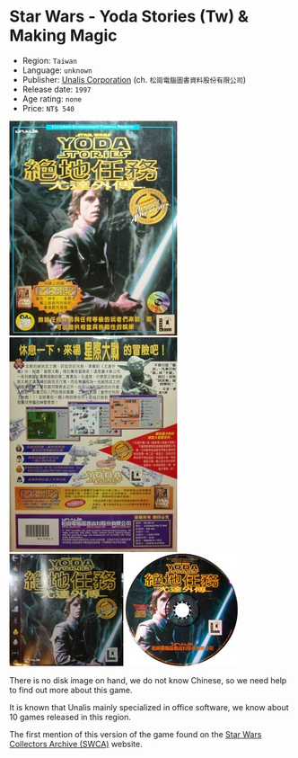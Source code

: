 Star Wars - Yoda Stories (Tw) & Making Magic
============================================

* Region: `Taiwan`
* Language: `unknown`
* Publisher: [Unalis Corporation](http://web.archive.org/web/19980126015500/http://www.unalis.com.tw/) (ch. `松崗電腦圖書資料股份有限公司`)
* Release date: `1997`
* Age rating: `none`
* Price: `NT$ 540`

[![](images/cover/thumb/yoda-stories-taiwan-box-front.jpg)](images/cover/yoda-stories-taiwan-box-front.jpg)
[![](images/cover/thumb/yoda-stories-taiwan-box-back.jpg)](images/cover/yoda-stories-taiwan-box-back.jpg)
[![](images/cover/thumb/yoda-stories-taiwan-jewel-case-front.jpg)](images/cover/yoda-stories-taiwan-jewel-case-front.jpg)
[![](images/cover/thumb/yoda-stories-taiwan-disk-front.jpg)](images/cover/yoda-stories-taiwan-disk-front.jpg)

There is no disk image on hand, we do not know Chinese, so we need help to find out more about this game.

It is known that Unalis mainly specialized in office software,
we know about 10 games released in this region.

The first mention of this version of the game found on the [Star Wars Collectors Archive (SWCA)](http://theswca.com/index.php?action=disp_item&item_id=67068) website.